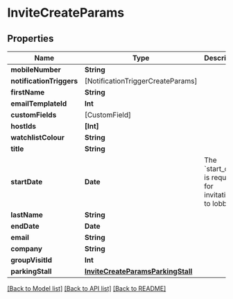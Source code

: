 # InviteCreateParams

## Properties
Name | Type | Description | Notes
------------ | ------------- | ------------- | -------------
**mobileNumber** | **String** |  | [optional] 
**notificationTriggers** | [NotificationTriggerCreateParams] |  | [optional] 
**firstName** | **String** |  | 
**emailTemplateId** | **Int** |  | [optional] 
**customFields** | [CustomField] |  | [optional] 
**hostIds** | **[Int]** |  | [optional] 
**watchlistColour** | **String** |  | [optional] 
**title** | **String** |  | [optional] 
**startDate** | **Date** | The &#x60;start_date&#x60; is required for invitations to lobbies | [optional] 
**lastName** | **String** |  | 
**endDate** | **Date** |  | [optional] 
**email** | **String** |  | 
**company** | **String** |  | [optional] 
**groupVisitId** | **Int** |  | [optional] 
**parkingStall** | [**InviteCreateParamsParkingStall**](InviteCreateParamsParkingStall.md) |  | [optional] 

[[Back to Model list]](../README.md#documentation-for-models) [[Back to API list]](../README.md#documentation-for-api-endpoints) [[Back to README]](../README.md)


